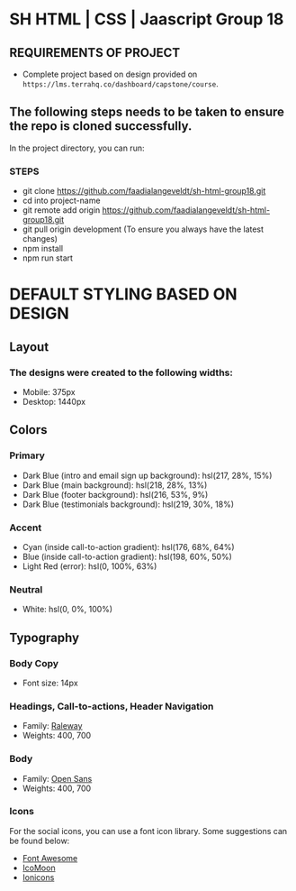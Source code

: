 # SH HTML | CSS | Jaascript Group 18

## REQUIREMENTS OF PROJECT
- Complete project based on design provided on `https://lms.terrahq.co/dashboard/capstone/course`.

## The following steps needs to be taken to ensure the repo is cloned successfully.

In the project directory, you can run:

### STEPS
- git clone https://github.com/faadialangeveldt/sh-html-group18.git
- cd into project-name
- git remote add origin https://github.com/faadialangeveldt/sh-html-group18.git
- git pull origin development (To ensure you always have the latest changes)
- npm install
- npm run start

# DEFAULT STYLING BASED ON DESIGN

## Layout
### The designs were created to the following widths:
- Mobile: 375px
- Desktop: 1440px

## Colors
### Primary
- Dark Blue (intro and email sign up background): hsl(217, 28%, 15%)
- Dark Blue (main background): hsl(218, 28%, 13%)
- Dark Blue (footer background): hsl(216, 53%, 9%)
- Dark Blue (testimonials background): hsl(219, 30%, 18%)

### Accent
- Cyan (inside call-to-action gradient): hsl(176, 68%, 64%)
- Blue (inside call-to-action gradient): hsl(198, 60%, 50%)
- Light Red (error): hsl(0, 100%, 63%)

### Neutral
- White: hsl(0, 0%, 100%)

## Typography

### Body Copy
- Font size: 14px

### Headings, Call-to-actions, Header Navigation
- Family: [Raleway](https://fonts.google.com/specimen/Raleway)
- Weights: 400, 700

### Body
- Family: [Open Sans](https://fonts.google.com/specimen/Open+Sans)
- Weights: 400, 700

### Icons
For the social icons, you can use a font icon library. Some suggestions can be found below:
- [Font Awesome](https://fontawesome.com/)
- [IcoMoon](https://icomoon.io/)
- [Ionicons](https://ionicons.com/)
